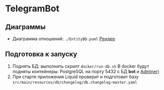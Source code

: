 # TelegramBot


## Диаграммы
- Диаграмма отношений: `./EntityBD.puml` [Рендер](http://www.plantuml.com/plantuml/uml/dPF1Jjj048RlVeeHbqA4CJrmYGAdA9TUgaWebqgLPM-I5SuwjTUbKK4gGIgjIiMnnnvxTH4M4P3m2hjlr7yt2OvAKXKKnVREplpp_UFrYwwK_RJgUVt85pBhHLj1tFE2o4zJD-H-9_5xJfU7Z0AU115pqWCk-ZwY5771vA3FA4vaDtOS9YIN0rfhnKcuHdvABVhe4F6GgiI5917ZdqKHrMeT9bZYInRkxT4HLIglNrKgI7LTN48UoBVBYhW8sOTPGMEX8CbI90TTFrdVsTvugC0E4vsbEySbR1tTU2pyP62Hwyz2ZW-nzoHcuVVO2hGM7SUkUtH4zP9oFsM9vTj_5f_iB87pl4pmTndpl98JkHbQBTAztDxUGBZDarGkYUESF0uVE_MvYVtIHCD_7oTSCckaOOrOEjFnVuUtud0iPEpkuj9FU0-lb0xOW691wxCMc_DwW-WqIiR6afatMPf5qi8sdpNrGtm7_sPTuVn9VcshD0i2bgRJDFEsV1wLgv2tsmyBEvzojYkdWrwCPDodk4tDAgcVgj2VrAMQgB7AzPdArQq-n_E4S2b8_TQdwaeLwkwDG5vXzjL8NIF_Kdz3NQw7-dmc6x6sdEfM3Hk0r8-PR87x27hGoFK9VcTgX4gh088X8XUaRh2ueVMfJNTktvn7CDoQZB75pL46H7LdLtX2-L2Dh3gMLtOhtoBrov3310AmfR-e0bhwEvBXx_fljg7DDaFGNnUywo5Pi_SGlveQ9ds2EKpCt3ODNKxg7ir7qtTIsoLtX-Oc7rLODNqwwpo6yftH69d96YguqnVcRkgcWndFEqpqPrC5LUE_CAeJ1EtIs9jQmM4FpQbYZjCiluQ7nvRp1m00)

## Подготовка к запуску
1. Поднять БД: выполнить скрипт `docker/run-db.sh`
  В docker будут подняты контейнеры: PostgreSQL на порту 5432 с БД **bot** и [Adminer](http://localhost:8081/))
2. При старте приложения Liquid проверит и подготовит базу `src/main/resources/db/changelog/db.changelog-master.yaml`
